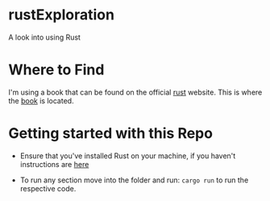 # rustExploration
A look into using Rust

# Where to Find
I'm using a book that can be found on the official [rust](https://www.rust-lang.org/) website.
This is where the [book](https://doc.rust-lang.org/book/ch00-00-introduction.html) is located.

# Getting started with this Repo
- Ensure that you've installed Rust on your machine, if you haven't instructions are [here](./INSTALLRUST.md)

- To run any section move into the folder and run: ```cargo run``` to run the respective code.